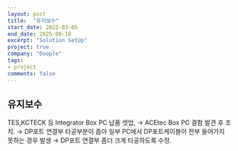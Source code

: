 ```yaml
---
layout: post
title:  "유지보수"
start_date: 2022-03-05
end_date: 2025-08-18
excerpt: "Solution SetUp"
project: true
company: "Doople"
tags:
- project
comments: false
---
```



## 유지보수

TES,KCTECK 등 Integrator Box PC 납품 셋업, → ACEtec Box PC 결함 발견 후 조치.
→ DP포트 연결부 타공부분이 좁아 일부 PC에서 DP포트케이블이 전부 들어가지 못하는 경우 발생
→ DP포트 연결부 좀더 크게 타공하도록 수정.  
